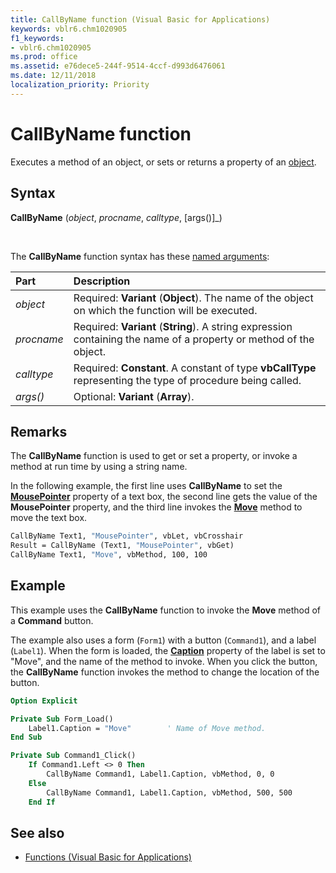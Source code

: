 ```yaml
---
title: CallByName function (Visual Basic for Applications)
keywords: vblr6.chm1020905
f1_keywords:
- vblr6.chm1020905
ms.prod: office
ms.assetid: e76dece5-244f-9514-4ccf-d993d6476061
ms.date: 12/11/2018
localization_priority: Priority
---
```



# CallByName function

Executes a method of an object, or sets or returns a property of an [object](../../Glossary/vbe-glossary.md#object).

## Syntax

**CallByName** (_object_, _procname_, _calltype_, [args()]_)

<br/>

The **CallByName** function syntax has these [named arguments](../../Glossary/vbe-glossary.md#named-argument):

|Part|Description|
|:-----|:-----|
|_object_ |Required: **Variant** (**Object**). The name of the object on which the function will be executed.|
|_procname_ |Required: **Variant** (**String**). A string expression containing the name of a property or method of the object.|
|_calltype_ |Required: **Constant**. A constant of type **vbCallType** representing the type of procedure being called.|
| _args()_|Optional: **Variant** (**Array**).|

## Remarks

The **CallByName** function is used to get or set a property, or invoke a method at run time by using a string name.

In the following example, the first line uses **CallByName** to set the **[MousePointer](mousepointer-property.md)** property of a text box, the second line gets the value of the **MousePointer** property, and the third line invokes the **[Move](move-method-filesystemobject-object.md)** method to move the text box.

```vb
CallByName Text1, "MousePointer", vbLet, vbCrosshair
Result = CallByName (Text1, "MousePointer", vbGet)
CallByName Text1, "Move", vbMethod, 100, 100
```

## Example

This example uses the **CallByName** function to invoke the **Move** method of a **Command** button.

The example also uses a form (`Form1`) with a button (`Command1`), and a label (`Label1`). When the form is loaded, the **[Caption](caption-propert-microsoft-forms.md)** property of the label is set to "Move", and the name of the method to invoke. When you click the button, the **CallByName** function invokes the method to change the location of the button.

```vb
Option Explicit

Private Sub Form_Load()
    Label1.Caption = "Move"        ' Name of Move method.
End Sub

Private Sub Command1_Click()
    If Command1.Left <> 0 Then
        CallByName Command1, Label1.Caption, vbMethod, 0, 0
    Else
        CallByName Command1, Label1.Caption, vbMethod, 500, 500
    End If
```

## See also

- [Functions (Visual Basic for Applications)](../functions-visual-basic-for-applications.md)
